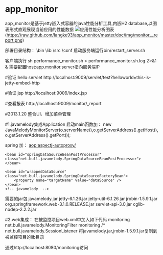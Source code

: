 app_monitor
===============

app_monitor是基于jetty嵌入式容器的java性能分析工具,内嵌H2 database,以图表形式直观展现当前应用的性能数据
![应用性能分析图表](https://raw.github.com/langke93/app_monitor/master/doc/img/performanceAnalysis.png)(https://raw.github.com/langke93/app_monitor/master/doc/img/monitor__report.png)

部署目录结构：
\bin
\lib
\src
\conf
启动服务端运行bin/restart_server.sh

客户端执行 sh performance_monitor.sh > performance_monitor.sh.log 2>&1 &
需要配置host:app.monitor.server指向服务端IP

#验证 hello servlet
http://localhost:9009/servlet/test?helloworld=this-is-jetty-embed-http

#验证 jsp
http://localhost:9009/index.jsp

#查看报表
http://localhost:9009/monitor/_report

#2013.1.20
整合UI、增加菜单管理

#1.javamelody集成Application
启动main函数加：
	new JavaMelodyMonitorServer(o.serverName(),o.getServerAddress().getHost(),o.getServerAddress().getPort());

spring 加：
    	<aop:aspectj-autoproxy/> 
	<!-- javamelody  -->
	<bean id="facadeMonitoringAdvisor" class="net.bull.javamelody.MonitoringSpringAdvisor">
	      <property name="pointcut">
	              <bean class="org.springframework.aop.support.JdkRegexpMethodPointcut">
	                      <property name="pattern" value="org.langke.*" />
	              </bean>
	      </property>
    </bean>		
	<bean class="org.springframework.beans.factory.annotation.AutowiredAnnotationBeanPostProcessor"/>

	<bean id="springDataSourceBeanPostProcessor" class="net.bull.javamelody.SpringDataSourceBeanPostProcessor">
 	</bean>
	
 	<bean id="wrappedDataSource" class="net.bull.javamelody.SpringDataSourceFactoryBean">
		<property name="targetName" value="dataSource" />
	</bean>
	<!-- javamelody  -->
		
需要的jar包
javamelody.jar
jetty-6.1.26.jar
jetty-util-6.1.26.jar
jrobin-1.5.9.1.jar
org.springframework.web-3.1.0.RELEASE.jar
servlet-api-3.0.jar
cglib-nodep-2.2.2.jar

#2.web集成：
在被监控项目web.xml中加入如下代码 
<filter> 
<filter-name>monitoring</filter-name> 
<filter-class>net.bull.javamelody.MonitoringFilter</filter-class> 
</filter> 
<filter-mapping> 
<filter-name>monitoring</filter-name> 
<url-pattern>/*</url-pattern> 
</filter-mapping> 
<listener> 
<listener-class>net.bull.javamelody.SessionListener</listener-class> 
</listener>
将javamelody.jar,jrobin-1.5.9.1.jar复制到被监控项目的lib目录 

通过http://localhost:8080/monitoring访问